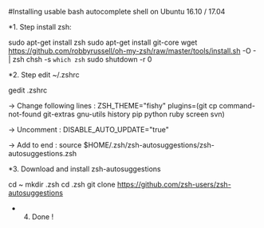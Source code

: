 #Installing usable bash autocomplete shell on Ubuntu 16.10 / 17.04

*1. Step install zsh:

sudo apt-get install zsh
sudo apt-get install git-core
wget https://github.com/robbyrussell/oh-my-zsh/raw/master/tools/install.sh -O - | zsh
chsh -s `which zsh`
sudo shutdown -r 0


*2. Step edit ~/.zshrc

gedit .zshrc

-> Change following lines :
   ZSH_THEME="fishy"
   plugins=(git cp command-not-found git-extras gnu-utils history pip python ruby screen svn)

-> Uncomment :
   DISABLE_AUTO_UPDATE="true"

-> Add to end  :
   source $HOME/.zsh/zsh-autosuggestions/zsh-autosuggestions.zsh


*3. Download and install zsh-autosuggestions

cd ~
mkdir .zsh
cd .zsh
git clone https://github.com/zsh-users/zsh-autosuggestions

* 4. Done !


